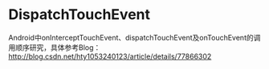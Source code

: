 # DispatchTouchEvent
Android中onInterceptTouchEvent、dispatchTouchEvent及onTouchEvent的调用顺序研究，具体参考Blog：http://blog.csdn.net/hty1053240123/article/details/77866302
